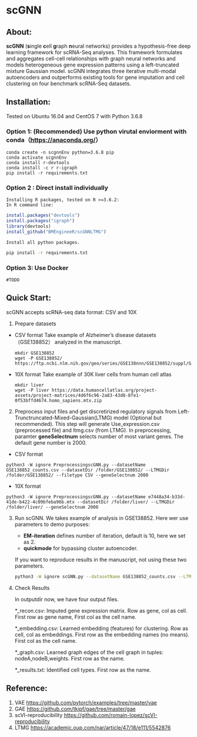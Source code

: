 # scGNN   

## About:

__scGNN__ (**s**ingle **c**ell **g**raph **n**eural networks) provides a hypothesis-free deep learning framework for scRNA-Seq analyses. This framework formulates and aggregates cell-cell relationships with graph neural networks and models heterogeneous gene expression patterns using a left-truncated mixture Gaussian model. scGNN integrates three iterative multi-modal autoencoders and outperforms existing tools for gene imputation and cell clustering on four benchmark scRNA-Seq datasets.

## Installation:

Tested on Ubuntu 16.04 and CentOS 7 with Python 3.6.8

### Option 1: (Recommended) Use python virutal enviorment with conda（<https://anaconda.org/>）

```shell
conda create -n scgnnEnv python=3.6.8 pip
conda activate scgnnEnv
conda install r-devtools
conda install -c r r-igraph
pip install -r requirements.txt
```

### Option 2 : Direct install individually

    Installing R packages, tested on R >=3.6.2:
    In R command line:

```R
install.packages("devtools")
install.packages("igraph")
library(devtools)
install_github("BMEngineeR/scGNNLTMG")
```

    Install all python packages.

```bash
pip install -r requirements.txt
```

### Option 3: Use Docker 
    
    #TODO

## Quick Start:

scGNN accepts scRNA-seq data format: CSV and 10X

1. Prepare datasets

- CSV format
    Take example of Alzheimer’s disease datasets （GSE138852） analyzed in the manuscript.
    ```shell
    mkdir GSE138852
    wget -P GSE138852/ https://ftp.ncbi.nlm.nih.gov/geo/series/GSE138nnn/GSE138852/suppl/GSE138852_counts.csv.gz
    ```

- 10X format
    Take example of 30K liver cells from human cell atlas
    ```shell
    mkdir liver
    wget -P liver https://data.humancellatlas.org/project-assets/project-matrices/4d6f6c96-2a83-43d8-8fe1-0f53bffd4674.homo_sapiens.mtx.zip
    ```
    
2. Preprocess input files and get discretirized regulatory signals from Left-Trunctruncated-Mixed-Gaussian(LTMG) model (Optional but recommended). This step will generate Use_expression.csv (preprocessed file) and ltmg.csv (from LTMG). 
In preprocessing, paramter **geneSelectnum** selects number of most variant genes. The default gene number is 2000.  

- CSV format

```shell
python3 -W ignore PreprocessingscGNN.py --datasetName GSE138852_counts.csv --datasetDir /folder/GSE138852/ --LTMGDir /folder/GSE138852/ --filetype CSV --geneSelectnum 2000
```

- 10X format

```shell
python3 -W ignore PreprocessingscGNN.py --datasetName e7448a34-b33d-41de-b422-4c09bfeba96b.mtx --datasetDir /folder/liver/ --LTMGDir /folder/liver/ --geneSelectnum 2000
```

3. Run scGNN. We takes example of analysis in GSE138852. Here wer use parameters to demo purposes: 
    - **EM-iteration** defines number of iteration, default is 10, here we set as 2. 
    - **quickmode** for bypassing cluster autoencoder. 
    
    If you want to reproduce results in the manuscript, not using these two parameters. 

    ```bash
    python3 -W ignore scGNN.py --datasetName GSE138852_counts.csv --LTMGDir /folder/GSE138852/ --outputDir outputdir/ --EM-iteration 2 --quickmode
    ```

4. Check Results
    
    In outputdir now, we have four output files.
    
    *_recon.csv:        Imputed gene expression matrix. Row as gene, col as cell. First row as gene name, First col as the cell name. 

    *_embedding.csv:    Learned embedding (features) for clustering. Row as cell, col as embeddings. First row as the embedding names (no means). First col as the cell name.

    *_graph.csv:        Learned graph edges of the cell graph in tuples: nodeA,nodeB,weights. First row as the name.

    *_results.txt:      Identified cell types. First row as the name. 

## Reference:

1. VAE <https://github.com/pytorch/examples/tree/master/vae>
2. GAE <https://github.com/tkipf/gae/tree/master/gae>
3. scVI-reproducibility <https://github.com/romain-lopez/scVI-reproducibility>
4. LTMG <https://academic.oup.com/nar/article/47/18/e111/5542876>

